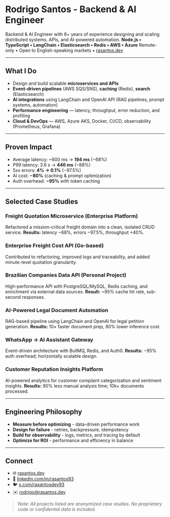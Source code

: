 # Rodrigo Santos - Backend & AI Engineer

Backend & AI Engineer with 8+ years of experience designing and scaling distributed systems, APIs, and AI-powered automation.
**Node.js • TypeScript • LangChain • Elasticsearch • Redis • AWS • Azure**
Remote-only • Open to English-speaking markets • [rasantos.dev](https://rasantos.dev)

---

## What I Do

* Design and build scalable **microservices and APIs**
* **Event-driven pipelines** (AWS SQS/SNS), **caching** (Redis), **search** (Elasticsearch)
* **AI integrations** using LangChain and OpenAI API (RAG pipelines, prompt systems, automation)
* **Performance engineering** — latency, throughput, error reduction, and profiling
* **Cloud & DevOps** — AWS, Azure AKS, Docker, CI/CD, observability (Prometheus, Grafana)

---

## Proven Impact

* Average latency: ~600 ms → **194 ms** (−68%)
* P99 latency: 3.6 s → **446 ms** (−88%)
* 5xx errors: **4% → 0.1%** (−97.5%)
* AI cost: **−80%** (caching & prompt optimization)
* Auth overhead: **−95%** with token caching

---

## Selected Case Studies

### Freight Quotation Microservice (Enterprise Platform)

Refactored a mission-critical freight domain into a clean, isolated CRUD service.
**Results:** latency −68%, errors −97.5%, throughput +40%.

### Enterprise Freight Cost API (Go-based)

Contributed to refactoring, improved logs and traceability, and added minute-level quotation granularity.

### Brazilian Companies Data API (Personal Project)

High-performance API with PostgreSQL/MySQL, Redis caching, and enrichment via external data sources.
**Result:** ~95% cache hit rate, sub-second responses.

### AI-Powered Legal Document Automation

RAG-based pipeline using LangChain and OpenAI for legal petition generation.
**Results:** 10× faster document prep, 80% lower inference cost.

### WhatsApp → AI Assistant Gateway

Event-driven architecture with BullMQ, Redis, and Auth0.
**Results:** −95% auth overhead; horizontally scalable design.

### Customer Reputation Insights Platform

AI-powered analytics for customer complaint categorization and sentiment insights.
**Results:** 90% less manual analysis time; 10k+ documents processed.

---

## Engineering Philosophy

* **Measure before optimizing** - data-driven performance work
* **Design for failure** - retries, backpressure, idempotency
* **Build for observability** - logs, metrics, and tracing by default
* **Optimize for ROI** - performance and efficiency in balance

---

## Connect

* 🌐 [rasantos.dev](https://rasantos.dev)
* 💼 [linkedin.com/in/rasantos93](https://linkedin.com/in/rasantos93)
* 🐦 [x.com/rasantosdev93](https://x.com/rasantosdev93)
* ✉️ [rodrigo@rasantos.dev](mailto:rodrigo@rasantos.dev)

> *Note: All projects listed are anonymized case studies. No proprietary code or confidential data is included.*
